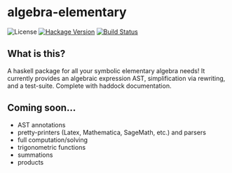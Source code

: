# algebra-elementary

![License](https://img.shields.io/badge/license-BSD3-blue.svg?style=flat)
[![Hackage Version](https://img.shields.io/hackage/v/hformat.svg?style=flat)](http://hackage.haskell.org/package/algebra-elementary)
[![Build Status](https://travis-ci.org/altaic/algebra-elementary.svg?branch=master)](https://travis-ci.org/altaic/algebra-elementary)

## What is this?

A haskell package for all your symbolic elementary algebra needs! It currently provides an algebraic expression AST, simplification via rewriting, and a test-suite. Complete with haddock documentation.

## Coming soon...

* AST annotations
* pretty-printers (Latex, Mathematica, SageMath, etc.) and parsers
* full computation/solving
* trigonometric functions
* summations
* products
